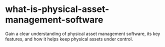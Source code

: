# what-is-physical-asset-management-software
Gain a clear understanding of physical asset management software, its key features, and how it helps keep physical assets under control.
